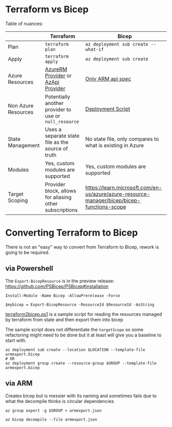 # Terraform vs Bicep

Table of nuances:

|   | Terraform | Bicep |
|---|-----------| ----- |
| Plan | `terraform plan` | `az deployment sub create --what-if` |
| Apply | `terraform apply` | `az deployment sub create` | 
| Azure Resources | [AzureRM Provider](https://registry.terraform.io/providers/hashicorp/azurerm/latest/docs) or [AzApi Provider](https://learn.microsoft.com/en-us/azure/developer/terraform/overview-azapi-provider) | [Only ARM api spec](https://learn.microsoft.com/en-us/azure/templates/) |
| Non Azure Resources | Potentially another provider to use or `null_resource` | [Deployment Script](https://learn.microsoft.com/en-us/azure/azure-resource-manager/bicep/deployment-script-bicep) |
| State Management | Uses a separate state file as the source of truth | No state file, only compares to what is existing in Azure | 
| Modules | Yes, custom modules are supported | Yes, custom modules are supported |
| Target Scoping | Provider block, allows for aliasing other subscriptions | https://learn.microsoft.com/en-us/azure/azure-resource-manager/bicep/bicep-functions-scope |


# Converting Terraform to Bicep

There is not an "easy" way to convert from Terraform to Bicep, rework is going to be required.


## via Powershell

The `Export-BicepResource` is in the preview release: https://github.com/PSBicep/PSBicep#installation

`Install-Module -Name Bicep -AllowPrerelease -Force`

`$mybicep = Export-BicepResource -ResourceId $ResourceId -AsString`

[terraform2bicep.ps1](https://github.com/implodingduck/terraform-samples/tree/main/convert2bicep/terraform2bicep.ps1) is a sample script for reading the resources managed by terraform from state and then export them into bicep

The sample script does not differentiate the `targetScope` so some refactoring might need to be done but it at least will give you a baseline to start with.

```
az deployment sub create --location $LOCATION --template-file armexport.bicep
# OR
az deployment group create --resource-group $GROUP --template-file armexport.bicep
```

## via ARM

Creates bicep but is messier with its naming and sometimes fails due to what the decompile thinks is circular dependencies

```
az group export -g $GROUP > armexport.json

az bicep decompile --file armexport.json
```



